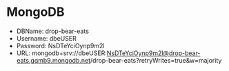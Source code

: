 # MongoDB  
- DBName: drop-bear-eats
- Username: dbeUSER  
- Password: NsDTeYciOynp9m2l
- URL: mongodb+srv://dbeUSER:NsDTeYciOynp9m2l@drop-bear-eats.gqmb9.mongodb.net/drop-bear-eats?retryWrites=true&w=majority